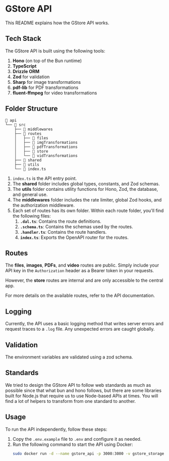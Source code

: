 # GStore API

This README explains how the GStore API works.

## Tech Stack

The GStore API is built using the following tools:

1. **Hono** (on top of the Bun runtime)
2. **TypeScript**
3. **Drizzle ORM**
4. **Zod** for validation
5. **Sharp** for image transformations
6. **pdf-lib** for PDF transformations
7. **fluent-ffmpeg** for video transformations

## Folder Structure

```
📂 api
└── 📂 src
    ├── 📂 middlewares
    ├── 📂 routes
    │   ├── 📂 files
    │   ├── 📂 imgTransformations
    │   ├── 📂 pdfTransformations
    │   ├── 📂 store
    │   └── 📂 vidTransformations
    ├── 📂 shared
    ├── 📂 utils
    └── 📄 index.ts
```

1. `index.ts` is the API entry point.
2. The **shared** folder includes global types, constants, and Zod schemas.
3. The **utils** folder contains utility functions for Hono, Zod, the database, and general use.
4. The **middlewares** folder includes the rate limiter, global Zod hooks, and the authorization middleware.
5. Each set of routes has its own folder. Within each route folder, you'll find the following files:
   1. **`.dal.ts`**: Contains the route definitions.
   2. **`.schema.ts`**: Contains the schemas used by the routes.
   3. **`.handler.ts`**: Contains the route handlers.
   4. **`index.ts`**: Exports the OpenAPI router for the routes.

## Routes

The **files**, **images**, **PDFs**, and **video** routes are public. Simply include your API key in the `Authorization` header as a Bearer token in your requests.

However, the **store** routes are internal and are only accessible to the central app.

For more details on the available routes, refer to the API documentation.

## Logging

Currently, the API uses a basic logging method that writes server errors and request traces to a `.log` file. Any unexpected errors are caught globally.

## Validation

The environment variables are validated using a zod schema.

## Standards

We tried to design the GStore API to follow web standards as much as possible since that what bun and hono follows, but there are some libraries built for Node.js that require us to use Node-based APIs at times. You will find a lot of helpers to transform from one standard to another.

## Usage

To run the API independently, follow these steps:

1. Copy the `.env.example` file to `.env` and configure it as needed.
2. Run the following command to start the API using Docker:
   ```bash
   sudo docker run -d --name gstore_api -p 3000:3000 -v gstore_storage:/app/storage
   ```
